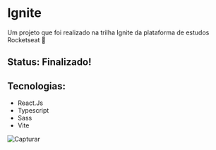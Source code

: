 # Ignite
Um projeto que foi realizado na trilha Ignite da plataforma de estudos Rocketseat 🚀

<h2> Status: Finalizado! </h2>

<h2> Tecnologias: </h2>

+ React.Js
+ Typescript
+ Sass
+ Vite

![Capturar](https://user-images.githubusercontent.com/66790414/185025829-a2f63628-78b8-456b-961a-9489b41df907.PNG)
